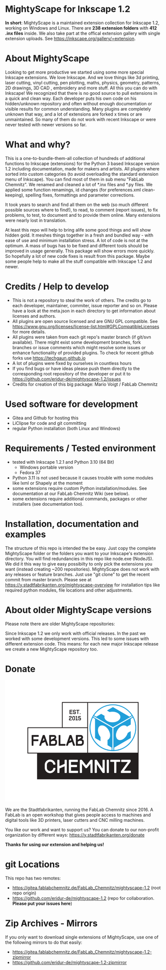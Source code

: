 # MightyScape for Inkscape 1.2

**In short**: MightyScape is a maintained extension collection for Inkscape 1.2, working on Windows and Linux. There are **238 extension folders** with **412 .inx files** inside. We also take part at the offical extension gallery with single extension uploads. See https://inkscape.org/gallery/=extension.

# About MightyScape

Looking to get more productive we started using some more special Inkscape extensions. We love Inkscape. And we love things like 3d printing, laser cutting, vinyl cutting, pen plotting, maths, physics, geometry, patterns, 2D drawings, 3D CAD , embroidery and more stuff. All this you can do with Inkscape! We recognized that there is no good source to pull extensions in a quick and clean way. Each developer puts his own code on his hidden/unknown repository and often without enough documentation or visible results for common understanding. Many plugins are completely unknown that way, and a lot of extensions are forked x times or are unmaintained. So many of them do not work with recent Inkscape or were never tested with newer versions so far.

# What and why?

This is a one-to-bundle-them-all collection of hundreds of additional functions to Inkscape (extensions) for the Python 3 based Inkscape version 1.2 including documentation, made for makers and artists. All plugins where sorted into custom categories (to avoid overloading the standard extension menu of Inkscape). You can find most of them in sub menu "FabLab Chemnitz". We renamed and cleaned a lot of *.inx files and *.py files. We applied some function renamings, id changes (for preferences.xml clean-keeping), spelling fixes, formattings and parameter corrections.

It took years to search and find all them on the web (so much different possible sources where to find!), to read, to comment (report issues), to fix problems, to test, to document and to provide them online. Many extensions were nearly lost in translation.

At least this repo will help to bring alife some good things and will show hidden gold. It meshes things together in a fresh and bundled way - with ease of use and minimum installation stress. A lot of code is not at the optimum. A mass of bugs has to be fixed and different tools should be improved in usage generally. This package will show errors more quickly. So hopefully a lot of new code fixes is result from this package. Maybe some people help to make all the stuff compatible with Inkscape 1.2 and newer.

# Credits / Help to develop

* This is not a repository to steal the work of others. The credits go to each developer, maintainer, commiter, issue reporter and so on. Please have a look at the meta.json in each directory to get information about licenses and authors.
* All plugins are open source licensed and are GNU GPL compatible. See https://www.gnu.org/licenses/license-list.html#GPLCompatibleLicenses for more details.
* All plugins were taken from each git repo's master branch (if git/svn available). There might exist some development branches, fork branches or issue comments which might resolve some issues or enhance functionality of provided plugins. To check for recent github forks use https://techgaun.github.io
* A lot of plugins were fixed by ourselves in countless hours
* If you find bugs or have ideas please push them directly to the corresponding root repository of the developer or put it to https://github.com/eridur-de/mightyscape-1.2/issues
* Credits for creation of this big package: Mario Voigt / FabLab Chemnitz

# Used software for development

* Gitea and Github for hosting this
* LiClipse for code and git committing
* regular Python installation (both Linux and Windows)

# Requirements / Tested environment

* tested with Inkscape 1.2.1 and Python 3.10 (64 Bit)
  * Windows portable version
  * Fedora 37
* Python 3.11 is not used because it causes trouble with some modules like lxml or Shapely at the moment
* some extensions require custom Python installation/modules. See documentation at our FabLab Chemnitz Wiki (see below).
* some extensions require additional commands, packages or other installers (see documentation too).

# Installation, documentation and examples

The structure of this repo is intended the be easy. Just copy the complete MightyScape folder or the folders you want to your Inkscape's extension directory. You will find redundancies in this repo like node.exe (NodeJS). We did it this way to give easy possibilty to only pick the extensions you want (instead creating ~200 repositories). MightyScape does not work with any releases or feature branches. Just use "git clone" to get the recent commit from master branch. Please see at https://y.stadtfabrikanten.org/mightyscape-overview for installation tips like required python modules, file locations and other adjustments.

# About older MightyScape versions

Please note there are older MightyScape repositories:

Since Inkscape 1.2 we only work with official releases. In the past we worked with some development versions. This led to some issues with different extension code. This means: for each new major Inkscape release we create a new MightyScape repository too.

# Donate

<img src="./extensions/fablabchemnitz/000_about_fablabchemnitz.svg">

We are the Stadtfabrikanten, running the FabLab Chemnitz since 2016. A FabLab is an open workshop that gives people access to machines and digital tools like 3D printers, laser cutters and CNC milling machines.

You like our work and want to support us? You can donate to our non-profit organization by different ways:
https://y.stadtfabrikanten.org/donate

**Thanks for using our extension and helping us!**

# git Locations

This repo has two remotes:

* https://gitea.fablabchemnitz.de/FabLab_Chemnitz/mightyscape-1.2 (root repo origin)
* https://github.com/eridur-de/mightyscape-1.2 (repo for collaboration. **Please put your issues here**)

# Zip Archives - Mirrors

If you only want to download single extensions of MightyScape, use one of the following mirrors to do that easily:

* https://gitea.fablabchemnitz.de/FabLab_Chemnitz/mightyscape-1.2-zipmirror
* https://github.com/eridur-de/mightyscape-1.2-zipmirror